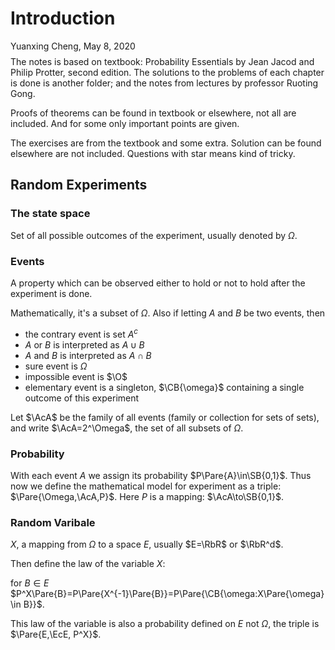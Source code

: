 # Introduction

Yuanxing Cheng, May 8, 2020
$$
% bbox
% \bbox[#EEF, 5px, border: 2px solid #880015]{E=mc^2}
% \bbox[9px, border:2px solid #880015]{abc}
% text size
% tiny scriptsize small normalsize large Large LARGE huge Huge
% color
% aquamarine, black, blue, brown, cyan, darkgray, gray, green, lightgray, lime, magenta, olive, orange, pink, purple, red, teal, violet, white, yellow
\DeclareMathOperator*{\argmin}{argmin}
\DeclareMathOperator*{\argmax}{argmax}
\DeclareMathOperator*{\plim}{plim}
\DeclareMathOperator*{\span}{span}
\DeclareMathOperator*{\trace}{Trace}
\newcommand{\space}{\;\;}
\newcommand{\bspace}{\;\;\;}
\newcommand{\Bspace}{\;\;\;\;}
\newcommand{\bbspace}{\;\;\;\;\;}
\newcommand{\BBspace}{\;\;\;\;\;\;}
\newcommand{\QbQQ}{\boxed{?\:}}
\newcommand{\void}{\left.\right.}
% latex Emphy
% \definecolor{EmphyQ}{HTML}{880015}
% \definecolor{EmphyW}{HTML}{660066}
%\newcommand{\myEmphy}[2][EmphyQ]{ {\color{#1}{#2}} }
%\newcommand{\myBox}[2][9px, border:2px solid EmphyQ]{ {\bbox[#1]{#2}} }
% markdown Emphy
\newcommand{\myEmphy}[2][#880015]{ {\color{#1}{#2}} }
\newcommand{\myBox}[2][9px, border:2px solid #880015]{ {\bbox[#1]{#2}} }
\newcommand{\d}[1]{ {\displaystyle{#1}} }
\newcommand{\Tran}[1]{{#1}^{\mathrm{T}}}
\newcommand{\CB}[1]{\left\{ #1 \right\}}
\newcommand{\SB}[1]{\left[ #1 \right]}
\newcommand{\Pare}[1]{\left( #1 \right)}
\newcommand{\AB}[1]{\left \langle #1 \right \rangle}
\newcommand{\abs}[1]{\left| #1 \right|}
\newcommand{\norm}[1]{\left\| #1 \right\|}
\newcommand{\given}[1]{\left. #1 \right|}
\newcommand{\using}[2][=]{\overset{\mathrm{#2}}{#1}}
\newcommand{\usingUD}[3][=]{\underset{\text{#2}}{\overset{\text{#3}}{#1}}}
\newcommand{\asim}{\overset{\text{a}}{\sim}}
\newcommand{\tinyText}[1]{ {\tiny{\text{#1}}} }
\newcommand{\scriptsizeText}[1]{ {\scriptsize{\text{#1}}} }
\newcommand{\footnotesizeText}[1]{ {\footnotesize{\text{#1}}} }
\newcommand{\smallText}[1]{ {\small{\text{#1}}} }
\newcommand{\largeText}[1]{ {\large{\text{#1}}} }
\newcommand{\LargeText}[1]{ {\Large{\text{#1}}} }
\newcommand{\LARGEText}[1]{ {\LARGE{\text{#1}}} }
\newcommand{\hugeText}[1]{ {\huge{\text{#1}}} }
\newcommand{\HugeText}[1]{ {\Huge{\text{#1}}} }
\newcommand{\AbA}{\mathbb{A}}
\newcommand{\RbR}{\mathbb{R}}
\newcommand{\EbE}{\mathbb{E}}
\newcommand{\FbF}{\mathbb{F}}
\newcommand{\GbG}{\mathbb{G}}
\newcommand{\IbI}{\mathbb{I}}
\newcommand{\NbN}{\mathbb{N}}
\newcommand{\ZbZ}{\mathbb{Z}}
\newcommand{\QbQ}{\mathbb{Q}}
\newcommand{\PbP}{\mathbb{P}}
\newcommand{\AcA}{\mathcal{A}}
\newcommand{\CcC}{\mathcal{C}}
\newcommand{\EcE}{\mathcal{E}}
\newcommand{\FcF}{\mathcal{F}}
\newcommand{\IcI}{\mathcal{I}}
\newcommand{\NcN}{\mathcal{N}}
\newcommand{\RcR}{\mathcal{R}}
\newcommand{\YcY}{\mathcal{Y}}
\newcommand{\ZcZ}{\mathcal{Z}}
\newcommand{\AsA}{\mathscr{A}}
\newcommand{\FsF}{\mathscr{F}}
\newcommand{\IsI}{\mathscr{I}}
\newcommand{\dd}{\mathrm{d}}
\newcommand{\reff}[1]{ \tag{#1}\label{#1} }
\newcommand{\reft}[1]{ \Pare{\ref{#1}} }
\newcommand{\I}[1]{\mathrm{I}\left( #1 \right)}
\newcommand{\N}[1]{\mathcal{N}\left( #1 \right)}
\newcommand{\Exp}[1]{\mathrm{E}\left[ #1 \right]}
\newcommand{\Var}[1]{\mathrm{Var}\left[ #1 \right]}
\newcommand{\Avar}[1]{\mathrm{Avar}\left[ #1 \right]}
\newcommand{\Cov}[1]{\mathrm{Cov}\left( #1 \right)}
\newcommand{\Corr}[1]{\mathrm{Corr}\left( #1 \right)}
\newcommand{\ExpH}{\mathrm{E}}
\newcommand{\VarH}{\mathrm{Var}}
\newcommand{\AVarH}{\mathrm{Avar}}
\newcommand{\CovH}{\mathrm{Cov}}
\newcommand{\CorrH}{\mathrm{Corr}}
\newcommand{\hess}{\mathrm{Hess}}
\newcommand{\ow}{\text{otherwise}}
\newcommand{\wp}{\text{with probability }}
\newcommand{\FSD}{\text{FSD}}
\newcommand{\SSD}{\text{SSD}}
\newcommand{\QED}{\myEmphy{\blacksquare}}
\newcommand{\SUM}{\myEmphy{\text{Summary}}}
\newcommand{\pf}{\myEmphy{\largeText{Proof}}}
\newcommand{\slu}{\myEmphy{\largeText{Solution}}}
\newcommand{\Corlr}{\myEmphy{\largeText{Corrollary}}}
\newcommand{\Rmk}{\myEmphy{\largeText{Remark}}}
\newcommand{\pops}[1]{\myEmphy{\largeText{Proposition #1}}}
\newcommand{\Pops}{\myEmphy{\largeText{Proposition}}}
\newcommand{\zrm}[1]{\myEmphy{\largeText{Theorem #1}}}
\newcommand{\Zrm}{\myEmphy{\largeText{Theorem}}}
\newcommand{\PbPt}[1]{\myEmphy{\largeText{Property #1}}}
\newcommand{\PbPt}{\myEmphy{\largeText{Property}}}
\newcommand{\def}[1]{\myEmphy{\largeText{Definition #1}}}
\newcommand{\Def}{\myEmphy{\largeText{Definition}}}
\newcommand{\lm}[1]{\myEmphy{\largeText{Lemma #1}}}
\newcommand{\Lm}{\myEmphy{\largeText{Lemma}}}
\newcommand{\eg}[1]{\myEmphy{\largeText{Example #1}}}
\newcommand{\ex}[1]{\myEmphy{\largeText{Exercise.#1}}}
\newcommand{\rmk}[1]{\myEmphy{\largeText{Remark #1}}}
$$
The notes is based on textbook: Probability Essentials by Jean Jacod and Philip Protter, second edition. The solutions to the problems of each chapter is done is another folder; and the notes from lectures by professor Ruoting Gong.

Proofs of theorems can be found in textbook or elsewhere, not all are included. And for some only important points are given.

The exercises are from the textbook and some extra. Solution can be found elsewhere are not included. Questions with star means kind of tricky.



## Random Experiments

### The state space

Set of all possible outcomes of the experiment, usually denoted by $\Omega$.

### Events

A property which can be observed either to hold or not to hold after the experiment is done.

Mathematically, it's a subset of $\Omega$. Also if letting $A$ and $B$ be two events, then

- the contrary event is set $A^c$
- $A$ or $B$ is interpreted as $A \cup B$
- $A$ and $B$ is interpreted as $A\cap B$
- sure event is $\Omega$
- impossible event is $\O$
- elementary event is a singleton, $\CB{\omega}$ containing a single outcome of this experiment

Let $\AcA$ be the family of all events (family or collection for sets of sets), and write $\AcA=2^\Omega$, the set of all subsets of $\Omega$.

### Probability

With each event $A$ we assign its probability $P\Pare{A}\in\SB{0,1}$. Thus now we define the mathematical model for experiment as a triple: $\Pare{\Omega,\AcA,P}$. Here $P$ is a mapping: $\AcA\to\SB{0,1}$.

### Random Varibale

$X$, a mapping from $\Omega$ to a space $E$, usually $E=\RbR$ or $\RbR^d$.

Then define the law of the variable $X$:

for $B\in E$ $P^X\Pare{B}=P\Pare{X^{-1}\Pare{B}}=P\Pare{\CB{\omega:X\Pare{\omega}\in B}}$.

This law of the variable is also a probability defined on $E$ not $\Omega$, the triple is $\Pare{E,\EcE, P^X}$.
